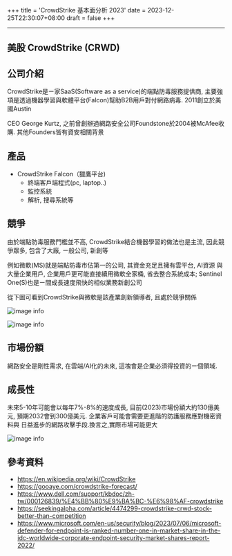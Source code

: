 +++
title = 'CrowdStrike 基本面分析 2023'
date = 2023-12-25T22:30:07+08:00
draft = false
+++

---
美股 CrowdStrike (CRWD)
---


## 公司介紹

CrowdStrike是ㄧ家SaaS(Software as a service)的端點防毒服務提供商, 主要強項是透過機器學習與軟體平台(Falcon)幫助B2B用戶對付網路病毒. 2011創立於美國Austin

CEO George Kurtz, 之前曾創辦過網路安全公司Foundstone於2004被McAfee收購.
其他Founders皆有資安相關背景

<!--more-->

## 產品
- CrowdStrike Falcon（獵鷹平台)
	- 終端客戶端程式(pc, laptop..) 
	- 監控系統
	- 解析, 搜尋系統等

## 競爭
由於端點防毒服務門檻並不高, CrowdStrike結合機器學習的做法也是主流, 因此競爭眾多, 包含了大廠, ㄧ般公司, 新創等

例如微軟(MS)就是端點防毒市佔第一的公司, 其資金充足且擁有雲平台, AI資源
與大量企業用戶, 企業用戶更可能直接續用微軟全家桶, 省去整合系統成本; Sentinel One(S)也是ㄧ間成長速度飛快的相似業務新創公司

從下圖可看到CrowdStrike與微軟是該產業創新領導者, 且處於競爭關係

![image info](https://static.seekingalpha.com/uploads/2021/12/7/53492442-1638921471463249.png)

![image info](https://www.microsoft.com/en-us/security/blog/wp-content/uploads/2023/06/Picture1-5.webp)

## 市場份額

網路安全是剛性需求, 在雲端/AI化的未來, 這塊會是企業必須得投資的ㄧ個領域.


## 成長性

未來5-10年可能會以每年7%-8%的速度成長, 目前(2023)市場份額大約130億美元,
預期2032會到300億美元. 企業客戶可能會需要更進階的防護服務應對機密資料與
日益進步的網路攻擊手段.換言之,實際市場可能更大

![image info](https://www.sphericalinsights.com/images/rd/global-endpoint-security-market.png)

## 參考資料
- https://en.wikipedia.org/wiki/CrowdStrike
- https://gooaye.com/crowdstrike-forecast/
- https://www.dell.com/support/kbdoc/zh-tw/000126839/%E4%BB%80%E9%BA%BC-%E6%98%AF-crowdstrike
- https://seekingalpha.com/article/4474299-crowdstrike-crwd-stock-better-than-competition
- https://www.microsoft.com/en-us/security/blog/2023/07/06/microsoft-defender-for-endpoint-is-ranked-number-one-in-market-share-in-the-idc-worldwide-corporate-endpoint-security-market-shares-report-2022/
